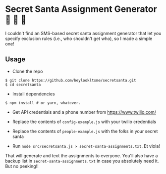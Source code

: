 # Secret Santa Assignment Generator 🎅 🎄 🎁

I couldn't find an SMS-based secret santa assignment generator that let you
specify exclusion rules (i.e., who shouldn't get who), so I made a simple one!

## Usage

- Clone the repo
```
$ git clone https://github.com/heylookltsme/secretsanta.git
$ cd secretsanta
```

- Install dependencies
```
$ npm install # or yarn, whatever.
```

- Get API credentials and a phone number from https://www.twilio.com/

- Replace the contents of `config-example.js` with your twilio credentials

- Replace the contents of `people-example.js` with the folks in your secret santa

- Run `node src/secretsanta.js > secret-santa-assignments.txt`. Et viola!

That will generate and text the assignments to everyone. You'll also have a backup list in `secret-santa-assignments.txt` in case you absolutely need it. But no peeking!!
